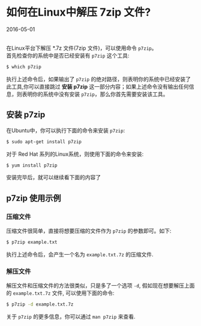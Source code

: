 # 如何在Linux中解压 7zip 文件?              
2016-05-01  <br /><br />               

在Linux平台下解压 *.7z 文件(7zip 文件)，可以使用命令 `p7zip`。            
首先检查你的系统中是否已经安装有 `p7zip` 这个工具:               
        
```bash
$ which p7zip
```
执行上述命令后，如果输出了 `p7zip` 的绝对路径，则表明你的系统中已经安装了此工具,你可以直接跳过 **安装 p7zip** 这一部分内容；如果上述命令没有输出任何信息，则表明你的系统中没有安装 `p7zip`，那么你首先需要安装该工具。             

## 安装 p7zip
在Ubuntu中，你可以执行下面的命令来安装 `p7zip`:           

```bash
$ sudo apt-get install p7zip
```
对于 Red Hat 系列的Linux系统，则使用下面的命令来安装:          
        
```bash
$ yum install p7zip
```
安装完毕后，就可以继续看下面的内容了

## p7zip 使用示例
### 压缩文件           
压缩文件很简单，直接将想要压缩的文件作为 `p7zip` 的参数即可。如下:            
         
```bash
$ p7zip example.txt
```
执行上述命令后，会产生一个名为 `example.txt.7z` 的压缩文件.                  
### 解压文件           
解压文件和压缩文件的方法很类似，只是多了一个选项 `-d`, 假如现在想要解压上面的 `example.txt.7z` 文件, 可以使用下面的命令:            
        
```bash
$ p7zip -d example.txt.7z
```
关于 `p7zip` 的更多信息，你可以通过 `man p7zip` 来查看.             

